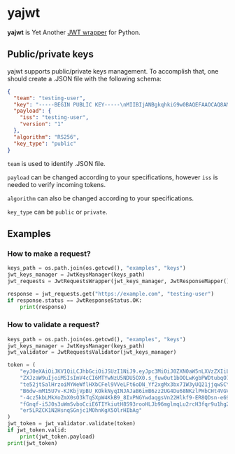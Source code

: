 # yajwt
**yajwt** is Yet Another [JWT wrapper](https://pyjwt.readthedocs.io/en/stable/) for Python.

## Public/private keys
yajwt supports public/private keys management. To accomplish that, one should create a
.JSON file with the following schema:
```json
{
  "team": "testing-user",
  "key": "-----BEGIN PUBLIC KEY-----\nMIIBIjANBgkqhkiG9w0BAQEFAAOCAQ8AMIIBCgKCAQEA5T8bGxmc/Wk4p2kC2IOU\nzpLHSQ28bkpP26x9PiQDQsPZMf1bBgZM213bGi0j34jcx6gp/rAFoLmhaFY3PThr\nVgZKBE3elvCxZwAoTrkR+Vpwe6cWF3dEiakiWkiu8blRuZjFEqQJyQLy/ycTA+x7\nRDc1oqKUl7dvsN/AKHTRNmCW7X1fuEHrvqi/4RXBUzmC2HVD3+pXBQH0uJeOqLtQ\nQMf9mZtBM10LwKa9ise/k+Uv0I5X3IUshHGG2WbWEwtvlHCHV/3pF4DuEONqySqN\ni9iAyN1JABtQVt8y5jcDkQv7oeQa9Rwb9wxufAjKcQA4o4Syhe8dAnWHZ/c++zPJ\n5QIDAQAB\n-----END PUBLIC KEY-----\n",
  "payload": {
    "iss": "testing-user",
    "version": "1"
  },
  "algorithm": "RS256",
  "key_type": "public"
}
```

`team` is used to identify .JSON file.

`payload` can be changed according to your specifications, however `iss` is needed to
verify incoming tokens.

`algorithm` can also be changed according to your specifications.

`key_type` can be `public` or `private`.

## Examples

### How to make a request?
```python
keys_path = os.path.join(os.getcwd(), "examples", "keys")
jwt_keys_manager = JwtKeysManager(keys_path)
jwt_requests = JwtRequestsWrapper(jwt_keys_manager, JwtResponseMapper(), TOKEN_TTL)

response = jwt_requests.get("https://example.com", "testing-user")
if response.status == JwtResponseStatus.OK:
    print(response)
```

### How to validate a request?
```python
keys_path = os.path.join(os.getcwd(), "examples", "keys")
jwt_keys_manager = JwtKeysManager(keys_path)
jwt_validator = JwtRequestsValidator(jwt_keys_manager)

token = (
    "eyJ0eXAiOiJKV1QiLCJhbGciOiJSUzI1NiJ9.eyJpc3MiOiJ0ZXN0aW5nLXVzZXIiLCJ2"
    "ZXJzaW9uIjoiMSIsImV4cCI6MTYwNzU5NDU5OX0.s_fuw0ut1bOOLwKgbPWDtubqO7X6c"
    "te52jtSalHrzoiMYWeWflHXbCFel9VVeLFt6oDN_Yf2xgMx3bx71W3yUQ21jjqwSCYVR5"
    "B6dw-mM15U7v-KJKbjVpBU_KOkkNyqINJAJaB6imB6zz2UG4Du68NKzlPHbCHt4VGVNIQ"
    "-4cz5kbLMkXoZmX0sO3kTqSXpW4KkB9_8IxPNGYwdaqgsVn22Hlkf9-ER8QDsn-e69Bwx"
    "fGnqf-i5J0s3uWmSvboCciE6TIYkiutH8S93rooHLJb96mglmqLu2rcH3fqr9u1hg28jG"
    "er5LRZCK1N2HsnqSGnjc1MOhnKgX5OlrHIbAg"
)
jwt_token = jwt_validator.validate(token)
if jwt_token.valid:
    print(jwt_token.payload)
print(jwt_token)

```
